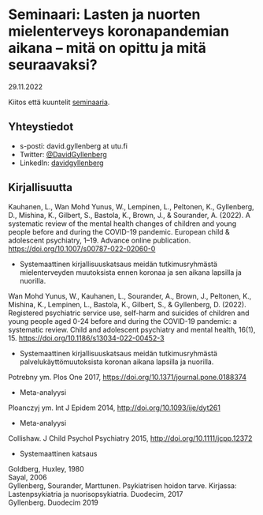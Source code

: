 # Seminaari: Lasten ja nuorten mielenterveys koronapandemian aikana – mitä on opittu ja mitä seuraavaksi? 
29.11.2022

Kiitos että kuuntelit [seminaaria](https://invest.utu.fi/fi/events/seminaari-lasten-ja-nuorten-mielenterveys-koronapandemian-aikana/). 

## Yhteystiedot

- s-posti: david.gyllenberg at utu.fi
- Twitter: [@DavidGyllenberg](https://twitter.com/DavidGyllenberg)
- LinkedIn: [davidgyllenberg](https://www.linkedin.com/in/davidgyllenberg)

## Kirjallisuutta

Kauhanen, L., Wan Mohd Yunus, W., Lempinen, L., Peltonen, K., Gyllenberg, D., Mishina, K., Gilbert, S., Bastola, K., Brown, J., & Sourander, A. (2022). A systematic review of the mental health changes of children and young people before and during the COVID-19 pandemic. European child & adolescent psychiatry, 1–19. Advance online publication. https://doi.org/10.1007/s00787-022-02060-0
- Systemaattinen kirjallisuuskatsaus meidän tutkimusryhmästä mielenterveyden muutoksista ennen koronaa ja sen aikana lapsilla ja nuorilla.

Wan Mohd Yunus, W., Kauhanen, L., Sourander, A., Brown, J., Peltonen, K., Mishina, K., Lempinen, L., Bastola, K., Gilbert, S., & Gyllenberg, D. (2022). Registered psychiatric service use, self-harm and suicides of children and young people aged 0-24 before and during the COVID-19 pandemic: a systematic review. Child and adolescent psychiatry and mental health, 16(1), 15. https://doi.org/10.1186/s13034-022-00452-3
- Systemaattinen kirjallisuuskatsaus meidän tutkimusryhmästä palvelukäyttömuutoksista koronan aikana lapsilla ja nuorilla.

Potrebny ym. Plos One 2017, https://doi.org/10.1371/journal.pone.0188374
- Meta-analyysi

Ploanczyj ym. Int J Epidem 2014, http://doi.org/10.1093/ije/dyt261
- Meta-analyysi

Collishaw. J Child Psychol Psychiatry 2015, http://doi.org/10.1111/jcpp.12372 
- Systemaattinen katsaus 	

Goldberg, Huxley, 1980  
Sayal, 2006  
Gyllenberg, Sourander, Marttunen. Psykiatrisen hoidon tarve. Kirjassa: Lastenpsykiatria ja nuorisopsykiatria. Duodecim, 2017  
Gyllenberg. Duodecim 2019


